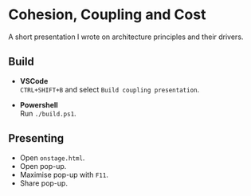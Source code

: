 # Cohesion, Coupling and Cost

A short presentation I wrote on architecture principles and their drivers.

## Build

* **VSCode**  
`CTRL+SHIFT+B` and select `Build coupling presentation`.

* **Powershell**  
Run `./build.ps1`.

## Presenting

* Open `onstage.html`.
* Open pop-up.
* Maximise pop-up with `F11`.
* Share pop-up.
